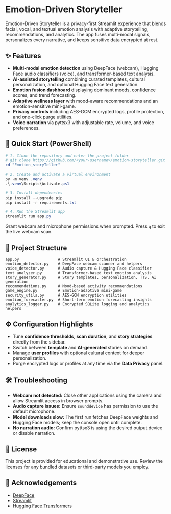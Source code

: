# Emotion-Driven Storyteller

Emotion-Driven Storyteller is a privacy-first Streamlit experience that blends facial, vocal, and textual emotion analysis with adaptive storytelling, recommendations, and analytics. The app fuses multi-modal signals, personalizes every narrative, and keeps sensitive data encrypted at rest.

## ✨ Features
- **Multi-modal emotion detection** using DeepFace (webcam), Hugging Face audio classifiers (voice), and transformer-based text analysis.
- **AI-assisted storytelling** combining curated templates, cultural personalization, and optional Hugging Face text generation.
- **Emotion fusion dashboard** displaying dominant moods, confidence scores, and trend forecasting.
- **Adaptive wellness layer** with mood-aware recommendations and an emotion-sensitive mini-game.
- **Privacy controls** including AES-GCM encrypted logs, profile protection, and one-click purge utilities.
- **Voice narration** via pyttsx3 with adjustable rate, volume, and voice preferences.

## 🚀 Quick Start (PowerShell)
```powershell
# 1. Clone the repository and enter the project folder
# git clone https://github.com/<your-username>/emotion-storyteller.git
cd "Emotion_storyTeller"

# 2. Create and activate a virtual environment
py -m venv .venv
.\.venv\Scripts\Activate.ps1

# 3. Install dependencies
pip install --upgrade pip
pip install -r requirements.txt

# 4. Run the Streamlit app
streamlit run app.py
```

Grant webcam and microphone permissions when prompted. Press `q` to exit the live webcam scan.

## 🧩 Project Structure
```
app.py                 # Streamlit UI & orchestration
emotion_detector.py    # DeepFace webcam scanner and helpers
voice_detector.py      # Audio capture & Hugging Face classifier
text_analyzer.py       # Transformer-based text emotion analysis
story_generator.py     # Story templates, personalization, TTS, AI generation
recommendations.py     # Mood-based activity recommendations
game_engine.py         # Emotion-adaptive mini-game
security_utils.py      # AES-GCM encryption utilities
emotion_forecaster.py  # Short-term emotion forecasting insights
analytics_logger.py    # Encrypted SQLite logging and analytics helpers
```

## ⚙️ Configuration Highlights
- Tune **confidence thresholds**, **scan duration**, and **story strategies** directly from the sidebar.
- Switch between **template** and **AI-generated** stories on demand.
- Manage **user profiles** with optional cultural context for deeper personalization.
- Purge encrypted logs or profiles at any time via the **Data Privacy** panel.

## 🛠 Troubleshooting
- **Webcam not detected:** Close other applications using the camera and allow Streamlit access in browser prompts.
- **Audio capture issues:** Ensure `sounddevice` has permission to use the default microphone.
- **Model downloads slow:** The first run fetches DeepFace weights and Hugging Face models; keep the console open until complete.
- **No narration audio:** Confirm pyttsx3 is using the desired output device or disable narration.

## 📄 License
This project is provided for educational and demonstrative use. Review the licenses for any bundled datasets or third-party models you employ.

## 🙌 Acknowledgements
- [DeepFace](https://github.com/serengil/deepface)
- [Streamlit](https://streamlit.io/)
- [Hugging Face Transformers](https://huggingface.co/docs/transformers/index)
